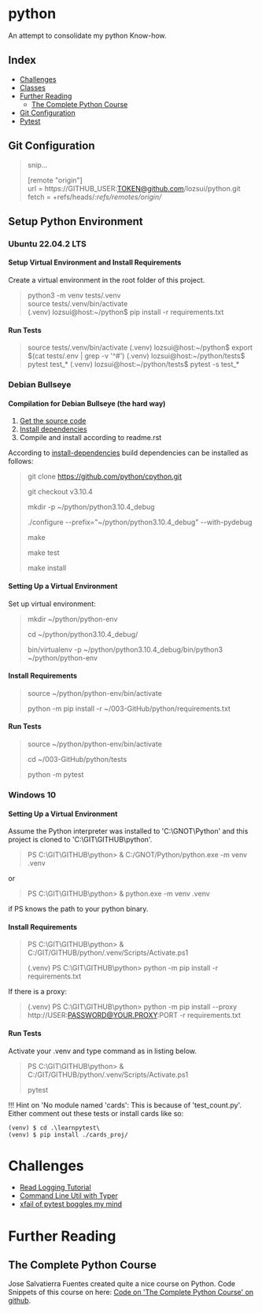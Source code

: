 # python

An attempt to consolidate my python Know-how.

## Index

- [Challenges](#challenges)
- [Classes](./classes/readme.md)
- [Further Reading](#further-reading)
  - [The Complete Python Course](#the-complete-python-course)
- [Git Configuration](#git-configuration)
- [Pytest](./learnpytest/readme.md)

## Git Configuration

>snip...
>
>[remote "origin"]<br>
>	url = https://GITHUB_USER:TOKEN@github.com/lozsui/python.git<br>
>	fetch = +refs/heads/*:refs/remotes/origin/*


## Setup Python Environment

### Ubuntu 22.04.2 LTS

#### Setup Virtual Environment and Install Requirements

Create a virtual environment in the root folder of this project.

>python3 -m venv tests/.venv<br>
>source tests/.venv/bin/activate<br>
>(.venv) lozsui@host:~/python$ pip install -r requirements.txt

#### Run Tests

>source tests/.venv/bin/activate
>(.venv) lozsui@host:~/python$ export $(cat tests/.env | grep -v '^#')
>(.venv) lozsui@host:~/python/tests$ pytest test_*
>(.venv) lozsui@host:~/python/tests$ pytest -s test_*


### Debian Bullseye

#### Compilation for Debian Bullseye (the hard way)

1. [Get the source code](https://devguide.python.org/setup/#get-the-source-code)
2. [Install dependencies](https://devguide.python.org/setup/#install-dependencies)
3. Compile and install according to readme.rst

According to [install-dependencies](https://devguide.python.org/setup/#install-dependencies) build dependencies can be installed as follows:

> git clone https://github.com/python/cpython.git
> 
> git checkout v3.10.4
> 
> mkdir -p ~/python/python3.10.4_debug
> 
> ./configure --prefix="~/python/python3.10.4_debug" --with-pydebug
> 
> make
> 
> make test
> 
> make install

#### Setting Up a Virtual Environment

Set up virtual environment:
> mkdir ~/python/python-env
> 
> cd ~/python/python3.10.4_debug/
> 
> bin/virtualenv -p ~/python/python3.10.4_debug/bin/python3 ~/python/python-env

#### Install Requirements
> source ~/python/python-env/bin/activate
> 
> python -m pip install -r ~/003-GitHub/python/requirements.txt

#### Run Tests
> source ~/python/python-env/bin/activate
> 
> cd ~/003-GitHub/python/tests
> 
> python -m pytest

### Windows 10

#### Setting Up a Virtual Environment

Assume the Python interpreter was installed to 'C:\GNOT\Python' and this project is cloned to 'C:\GIT\GITHUB\python'.

> PS C:\GIT\GITHUB\python> & C:/GNOT/Python/python.exe -m venv .venv

or

> PS C:\GIT\GITHUB\python> & python.exe -m venv .venv

if PS knows the path to your python binary.

#### Install Requirements

> PS C:\GIT\GITHUB\python> & C:/GIT/GITHUB/python/.venv/Scripts/Activate.ps1
> 
> (.venv) PS C:\GIT\GITHUB\python> python -m pip install -r requirements.txt

If there is a proxy:

>  (.venv) PS C:\GIT\GITHUB\python> python -m pip install --proxy http://USER:PASSWORD@YOUR.PROXY:PORT -r requirements.txt

#### Run Tests

Activate your .venv and type command as in listing below.

> PS C:\GIT\GITHUB\python> & C:/GIT/GITHUB/python/.venv/Scripts/Activate.ps1
> 
> pytest

!!! Hint on 'No module named 'cards': This is because of 'test_count.py'. Either comment out these tests or install cards like so:

    (venv) $ cd .\learnpytest\
    (venv) $ pip install ./cards_proj/

# Challenges

- [Read Logging Tutorial](https://docs.python.org/3/howto/logging.html)
- [Command Line Util with Typer](./cmd_util/readme.md)
- [xfail of pytest boggles my mind](./learnpytest/test_xfail.py)

# Further Reading

## The Complete Python Course

Jose Salvatierra Fuentes created quite a nice course on Python. Code Snippets of this course on here: [Code on 'The Complete Python Course' on github](https://github.com/PacktPublishing/The-Complete-Python-Course).
